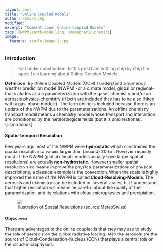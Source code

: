 ```yaml
---
layout: post
title: "Online Coupled Models"
author: ramiro_chg
modified:
excerpt: "Comment about Online Coupled Models"
tags: [NWPM,earth-modelling, atmospheric-physics]
image:
  feature: sample-image-3.jpg
---
```


### Introduction

> Post under construction: In this post I am writting step by step the topics I am learning about Online Coupled Models. 


**Definition**: By Online Coupled Models (OCM) I understand a numerical weather prediction model (NWPM) -or a climate model, global or regional- that includes also a parameterization with the gases chemistry and/or an aerosols physics-chemistry (if both are included they has to be also linked with a gas-phase module). The term online is included because there is an update of the NWPM due to the parameterizations. An offline chemistry transport model means a chemistry model whose transport and interaction are conditioned by the meteorological fields (but it is unidirectional).
{:.smallblock}

#### Spatio-temporal Resolution

Few years ago most of the NWPM were **hydrostatic** which constrained the spatial resolution to values larger than (around) 20 km. However recently most of the NWPM (global climate models usually have larger spatial resolutions) are actually **non-hydrostatic**. However smaller spatial resolution also means improve the physical parameterizations or physical descriptions, a classical example is the convection. When the scale is highly improved the name of the NWPM is called **Cloud-Resolving-Models**. The aerosols and chemistry can be included on several scales, but I understand that higher resolution will means be carefull about the quality of the parametrization and its relations with cloud-microphysics and precipiation.  

<figure>
<a
href="http://www.meteoswiss.admin.ch/web/en/research/consortia/cosmo/more_about/properties.Par.0009.Image.jpg"><img src="http://www.dwd.de/bvbw/generator/DWDWWW/Content/Oeffentlichkeit/FE/Bilder/ASFU__NM__Phys__Par__skalentrennung__en__580,property=default.jpg"></a>
	<figcaption><a title="Illustration of Spatial Resolutions">Illustration of Spatial Resolutions (source:MeteoSwiss)</a>.</figcaption>
</figure>


#### Objectives

There are adventages of the online coupled is that they may use to study the role of aerosols on the global radiative forcing. Also the aerosols are the source of Cloud-Condensation-Nucleus (CCN) that plays a central role on the cloud-microphysics. 




